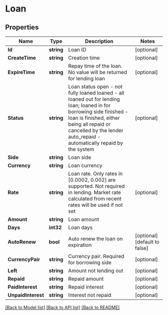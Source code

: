 # Loan

## Properties
Name | Type | Description | Notes
------------ | ------------- | ------------- | -------------
**Id** | **string** | Loan ID | [optional] 
**CreateTime** | **string** | Creation time | [optional] 
**ExpireTime** | **string** | Repay time of the loan. No value will be returned for lending loan | [optional] 
**Status** | **string** | Loan status  open - not fully loaned loaned - all loaned out for lending loan; loaned in for borrowing side finished - loan is finished, either being all repaid or cancelled by the lender auto_repaid - automatically repaid by the system | [optional] 
**Side** | **string** | Loan side | 
**Currency** | **string** | Loan currency | 
**Rate** | **string** | Loan rate. Only rates in [0.0002, 0.002] are supported.  Not required in lending. Market rate calculated from recent rates will be used if not set | [optional] 
**Amount** | **string** | Loan amount | 
**Days** | **int32** | Loan days | 
**AutoRenew** | **bool** | Auto renew the loan on expiration | [optional] [default to false]
**CurrencyPair** | **string** | Currency pair. Required for borrowing side | [optional] 
**Left** | **string** | Amount not lending out | [optional] 
**Repaid** | **string** | Repaid amount | [optional] 
**PaidInterest** | **string** | Repaid interest | [optional] 
**UnpaidInterest** | **string** | Interest not repaid | [optional] 

[[Back to Model list]](../README.md#documentation-for-models) [[Back to API list]](../README.md#documentation-for-api-endpoints) [[Back to README]](../README.md)


